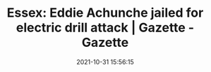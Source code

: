 ---
"title": "Essex: Eddie Achunche jailed for electric drill attack | Gazette - Gazette"
"date": "2021-10-31 15:56:15"
"feed_name": "GOOGLENEWSDRILLING"
"feed_website": "https://news.google.com/search?q=drilling%2Bincident&hl=en-US&gl=US&ceid=US:en"
"feed_rss": "https://news.google.com/rss/search?q=drilling%2Bincident&hl=en-US&gl=US&ceid=US:en"
"link": "https://www.gazette-news.co.uk/news/19686626.essex-eddie-achunche-jailed-electric-drill-attack/"
"source": "{'href': 'https://www.gazette-news.co.uk', 'title': 'Gazette'}"
"file": "_posts/2021-1-1-4d4aba77ae9677714070d64181494b98844e746f.md"
"accident": "0"
"drilling": "0"
"dead": "0"
"injured": "0"
"arrested": "0"
"place": "unknown place"
"where": "unknown site"
"causes": "unknown"
"place_uri": "unknown place"
---